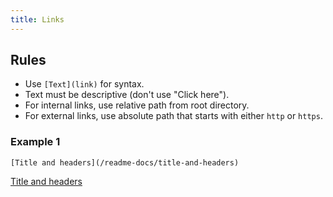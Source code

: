 ```yaml
---
title: Links
---
```


## Rules

* Use `[Text](link)` for syntax.
* Text must be descriptive (don't use "Click here").
* For internal links, use relative path from root directory.
* For external links, use absolute path that starts with either `http` or `https`.

### Example 1

```
[Title and headers](/readme-docs/title-and-headers)
```

[Title and headers](/readme-docs/title-and-headers)